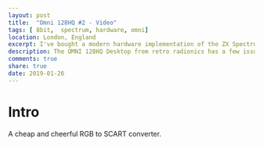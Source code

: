 ```yaml
---
layout: post
title:  "Omni 128HQ #2 - Video"
tags: [ 8bit,  spectrum, hardware, omni]
location: London, England
excerpt: I've bought a modern hardware implementation of the ZX Spectrum, the OMNI 128HQ from retro radionics
description: The OMNI 128HQ Desktop from retro radionics has a few issues with graphics, here's how to fix them.
comments: true
share: true
date: 2019-01-26
---
```

# Intro

<div class="dbImg zoom50 centeredImg" data-src="omni-128-desktop/rgb-to-scart.png" alt="Picture of my rgb to scart converter i prurchased from Amazon." ></div>

<div class="dbCaption">
A cheap and cheerful RGB to SCART converter.
</div>

[1]: https://retroradionics.co.uk/
